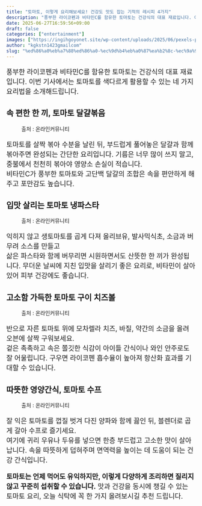 ```yaml
---
title: "토마토, 이렇게 요리해보세요! 건강도 맛도 잡는 기적의 레시피 4가지"
description: "풍부한 라이코펜과 비타민C를 함유한 토마토는 건강식의 대표 재료입니다. 이번 기사에서는 토마토를 색다르게 활용할 수 있는 네 가지 요리법을 소개해드립니다."
date: 2025-06-27T16:59:56+09:00
draft: false
categories: ["entertainment"]
images: ["https://ingihgoyonet.site/wp-content/uploads/2025/06/pexels-polina-tankilevitch-6419603-1024x683.jpg", "https://ingihgoyonet.site/wp-content/uploads/2025/06/pexels-enginakyurt-1460872-1024x683.jpg", "https://ingihgoyonet.site/wp-content/uploads/2025/06/pexels-markusspiske-128839-683x1024.jpg", "https://ingihgoyonet.site/wp-content/uploads/2025/06/pexels-roman-odintsov-4871275-1024x683.jpg"]
author: "kgkstn1423gmailcom"
slug: "%ed%86%a0%eb%a7%88%ed%86%a0-%ec%9d%b4%eb%a0%87%ea%b2%8c-%ec%9a%94%eb%a6%ac%ed%95%b4%eb%b3%b4%ec%84%b8%ec%9a%94-%ea%b1%b4%ea%b0%95%eb%8f%84-%eb%a7%9b%eb%8f%84-%ec%9e%a1%eb%8a%94-%ea%b8%b0%ec%a0%81"
---
```


<p style="font-size:18px">풍부한 라이코펜과 비타민C를 함유한 토마토는 건강식의 대표 재료입니다. 이번 기사에서는 토마토를 색다르게 활용할 수 있는 네 가지 요리법을 소개해드립니다.</p> <h2 >속 편한 한 끼, 토마토 달걀볶음</h2> <figure ><img src="https://ingihgoyonet.site/wp-content/uploads/2025/06/pexels-polina-tankilevitch-6419603-1024x683.jpg" alt="" style="aspect-ratio:16/9;object-fit:cover"/><figcaption >출처 : 온라인커뮤니티</figcaption></figure> <p style="font-size:18px">토마토를 살짝 볶아 수분을 날린 뒤, 부드럽게 풀어놓은 달걀과 함께 볶아주면 완성되는 간단한 요리입니다. 기름은 너무 많이 쓰지 말고, 중불에서 천천히 볶아야 영양소 손실이 적습니다.<br>비타민C가 풍부한 토마토와 고단백 달걀의 조합은 속을 편안하게 해주고 포만감도 높습니다.</p> <h2 >입맛 살리는 토마토 냉파스타</h2> <figure ><img src="https://ingihgoyonet.site/wp-content/uploads/2025/06/pexels-enginakyurt-1460872-1024x683.jpg" alt="" style="aspect-ratio:16/9;object-fit:cover"/><figcaption >출처 : 온라인커뮤니티</figcaption></figure> <p style="font-size:18px">익히지 않고 생토마토를 곱게 다져 올리브유, 발사믹식초, 소금과 버무려 소스를 만들고<br>삶은 파스타와 함께 버무리면 시원하면서도 산뜻한 한 끼가 완성됩니다. 무더운 날씨에 지친 입맛을 살리기 좋은 요리로, 비타민이 살아 있어 피부 건강에도 좋습니다.</p> <h2 >고소함 가득한 토마토 구이 치즈볼</h2> <figure ><img src="https://ingihgoyonet.site/wp-content/uploads/2025/06/pexels-markusspiske-128839-683x1024.jpg" alt="" style="aspect-ratio:16/9;object-fit:cover"/><figcaption >출처 : 온라인커뮤니티</figcaption></figure> <p style="font-size:18px">반으로 자른 토마토 위에 모차렐라 치즈, 바질, 약간의 소금을 올려 오븐에 살짝 구워보세요.<br>겉은 촉촉하고 속은 쫄깃한 식감이 아이들 간식이나 와인 안주로도 잘 어울립니다. 구우면 라이코펜 흡수율이 높아져 항산화 효과를 기대할 수 있습니다.</p> <h2 >따뜻한 영양간식, 토마토 수프</h2> <figure ><img src="https://ingihgoyonet.site/wp-content/uploads/2025/06/pexels-roman-odintsov-4871275-1024x683.jpg" alt="" style="aspect-ratio:16/9;object-fit:cover"/><figcaption >출처 : 온라인커뮤니티</figcaption></figure> <p style="font-size:18px">잘 익은 토마토를 껍질 벗겨 다진 양파와 함께 끓인 뒤, 블렌더로 곱게 갈아 수프로 즐기세요.<br>여기에 귀리 우유나 두유를 넣으면 한층 부드럽고 고소한 맛이 살아납니다. 속을 따뜻하게 덥혀주며 면역력을 높이는 데 도움이 되는 건강 간식입니다.</p> <p style="font-size:18px"><strong>토마토는 언제 먹어도 유익하지만, 이렇게 다양하게 조리하면 질리지 않고 꾸준히 섭취할 수 있습니다.</strong> 맛과 건강을 동시에 챙길 수 있는 토마토 요리, 오늘 식탁에 꼭 한 가지 올려보시길 추천 드립니다.</p>